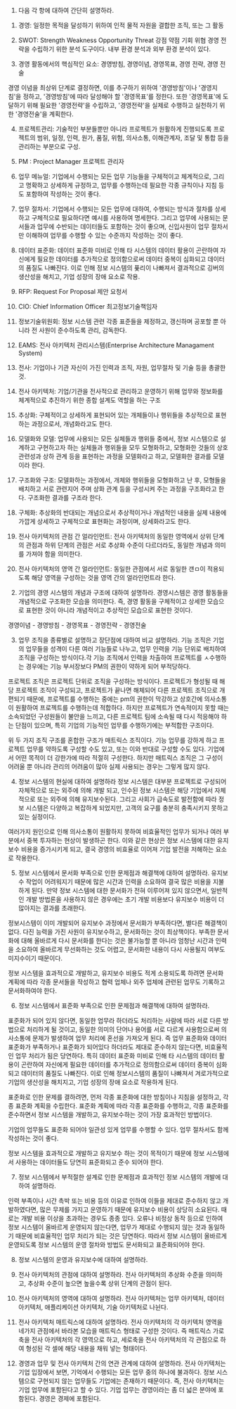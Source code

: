 1. 다음 각 항에 대하여 간단히 설명하라.
1) 경영: 일정한 목적을 달성하기 위하여 인적 물적 자원을 결합한 조직, 또는 그 활동

2) SWOT: Strength Weakness Opportunity Threat 강점 약점 기회 위협
경영 전략을 수립하기 위한 분석 도구이다. 내부 환경 분석과 외부 환경 분석이 있다.

3) 경영 활동에서의 핵심적인 요소: 경영방침, 경영이념, 경영목표, 경영 전략, 경영 전술

경영 이념을 최상위 단계로 결정하면, 이를 추구하기 위하여 '경영방침'이나 '경영지침'을 정하고, '경영방침'에 따라 달성해야 할 '경영목표'를 정한다. 또한 '경영목표'에 도달하기 위해 필요한 '경영전략'을 수립하고, '경영전략'을 실제로 수행하고 실천하기 위한 '경영전술'을 계획한다.

4) 프로젝트관리: 기술적인 부분들뿐만 아니라 프로젝트가 원활하게 진행되도록 프로젝트의 범위, 일정, 인력, 원가, 품질, 위험, 의사소통, 이해관계자, 조달 및 통합 등을 관리하는 부분으로 구성.

5) PM : Project Manager 프로젝트 관리자
6) 업무 메뉴얼: 기업에서 수행되는 모든 업무 기능들을 구체적이고 체계적으로, 그리고 명확하고 상세하게 규정하고, 업무를 수행하는데 필요한 각종 규칙이나 지침 등도 포함하여 작성하는 것이 좋다.

7) 업무 절차서: 기업에서 수행되는 모든 업무에 대하여, 수행되는 방식과 절차를 상세하고 구체적으로 필요하다면 예시를 사용하여 명세한다. 그리고 업무에 사용되는 문서들과 업무에 수반되는 데이터들도 포함하는 것이 좋으며, 신입사원이 업무 절차서만 이해하여 업무를 수행할 수 있는 수준까지 작성하는 것이 좋다.

8) 데이터 표준화: 데이터 표준화 미비로 인해 타 시스템의 데이터 활용이 곤란하여 자신에게 필요한 데이터를 추가적으로 정의함으로써 데이터 중복이 심화되고 데이터의 품질도 나빠진다. 이로 인해 정보 시스템의 풎리이 나빠져서 결과적으로 깅버의 생산성을 해치고, 기업 성장의 장애 요소로 작용.

9) RFP: Request For Proposal 제안 요청서 

10) CIO: Chief Information Officer 최고정보기술책임자

11) 정보기술위원회: 정보 시스템 관련 각종 표준들을 제정하고, 갱신하며 공포할 뿐 아니라 전 사원이 준수하도록 관리, 감독한다.

12) EAMS: 전사 아키텍처 관리시스템(Enterprise Architecture Managament System)

13) 전사: 기업이나 기관 자신이 가진 인력과 조직, 자원, 업무절차 및 기술 등을 총괄한 것.

14) 전사 아키텍처: 기업/기관을 전사적으로 관리하고 운영하기 위해 업무와 정보화를 체계적으로 추진하기 위한 종합 설계도 역할을 하는 구조

15) 추상화: 구체적이고 상세하게 표현되어 있는 개체들이나 행위들을 추상적으로 표현하는 과정으로서, 개념화라고도 한다.

16) 모델화와 모델: 업무에 사용되는 모든 실체들과 행위들 중에서, 정보 시스템으로 설계하고 구현하고자 하는 실체들과 행위들을 모두 모형화하고, 모형화한 것들의 상호 관련성과 상하 관계 등을 표현하는 과정을 모델화라고 하고, 모델화한 결과를 모델이라 한다.

17) 구조화와 구조: 모델화하는 과정에서, 개체와 행위들을 모형화하고 난 후, 모형들을 배치하고 서로 관련지어 주며 상화 관계 등을 구성시켜 주는 과정을 구조화라고 한다. 구조화한 결과를 구조라 한다.

18) 구체화: 추상화의 반대되는 개념으로서 추상적이거나 개념적인 내용을 실제 내용에 가깝게 상세하고 구체적으로 표현화는 과정이며, 상세화라고도 한다.

19) 전사 아키텍처의 관점 간 얼라인먼트: 전사 아키텍처의 동일한 영역에서 상위 단계의 관점과 하위 단계의 관점은 서로 추상화 수준이 다르더라도, 동일한 개념과 의미를 가져야 함을 의미한다.

20) 전사 아키텍처의 영역 간 얼라인먼트: 동일한 관점에서 서로 동일한 갠ㅁ이 적용되도록 해당 영역을 구성하는 것을 영역 간의 얼라인먼트라 한다.

2. 기업의 경영 시스템의 개념과 구조에 대하여 설명하라.
경영시스템은 경영 활동들을 개념적으로 구조화한 모습을 의미한다. 즉, 경영 활동을 구체적이고 상세한 모습으로 표현한 것이 아니라 개념적이고 추상적인 모습으로 표현한 것이다.

경영이념 - 경영방침 - 경영목표 - 경영전략 - 경영전술

3. 업무 조직을 종류별로 설명하고 장단점에 대하여 비교 설명하라.
기능 조직은 기업의 업무들을 성격이 다른 여러 기능들로 나누고, 업무 인력을 기능 단위로 배치하여 조직을 구성하는 방식이다.각 기능 조직에서 인력을 차출하여 프로젝트를 ㅅ수행하는 경우에는 기능 부서장보다 PM의 권한이 약하게 되어 부적당하다. 

프로젝트 조직은 프로젝트 단위로 조직을 구성하는 방식이다. 프로젝트가 형성될 때 해당 프로젝트 조직이 구성되고, 프로젝트가 끝나면 해체되어 다른 프로젝트 조직으로 개편되기 때문에, 프로젝트를 수행하는 중에는 pm의 권한이 막강하고 상호간에 의사소통이 원활하여 프로젝트를 수행하는데 적합하다. 하지만 프로젝트가 연속적이지 못할 때는 소속되었던 구성원들이 불안을 느끼고, 다른 프로젝트 팀에 소속될 때 다시 적응해야 하는 단점이 있으며, 특히 기업의 기능적인 업무를 수행하기에는 부적합한 구조이다.

위 두 가지 조직 구조를 혼합한 구조가 매트릭스 조직이다. 기능 업무를 강하게 하고 프로젝트 업무를 약하도록 구성할 수도 있고, 또는 이와 반대로 구성할 수도 있다. 기업에서 어떤 목적이 더 강한가에 따라 적절히 구성한다. 하지만 매트릭스 조직은 그 구성이 어려울 뿐 아니라 관리의 어려움이 많아 실제 사용되는 경우는 그렇게 많지 않다.


4. 정보 시스템의 현실에 대하여 설명하라
정보 시스템은 대부분 프로젝트로 구성되어 자체적으로 또는 외주에 의해 개발 되고, 인수된 정보 시스템은 해당 기업에서 자체적으로 또는 외주에 의해 유지보수된다. 그리고 사회가 급속도로 발전함에 따라 정보 시스템은 다양하고 복잡하게 되었지만, 고객의 요구를 충분히 충족시키지 못하고 있는 실정이다.

여러가지 원인으로 인해 의사소통이 원활하지 못하여 비효율적인 업무가 되거나 여러 부분에서 중복 투자하는 현상이 발생하곤 한다. 이와 같은 현상은 정보 시스템에 대한 유지보수 비용을 증가시키게 되고, 결국 경영의 비효율로 이어져 기업 발전을 저해하는 요소로 작용한다.

5. 정보 시스템에서 문서화 부족으로 인한 문제점과 해결책에 대하여 설명하라.
유지보수 작업이 어려워지기 때문에 많은 시간과 인력을 소요하여 결국 많은 비용을 지불하게 된다. 만약 정보 시스템에 대한 문서화가 전혀 이루어져 있지 않으면서, 일반적인 개발 방법론을 사용하지 않은 경우에는 초기 개발 비용보다 유지보수 비용이 더 많아지는 결과를 초래한다.

정보시스템이 이미 개발되어 유지보수 과정에서 문서화가 부족하다면, 별다른 해결책이 없다. 다진 능력을 가진 사원이 유지보수하고, 문서화하는 것이 최상책이다. 부족한 문서화에 대해 올바르게 다시 문서화를 한다는 것은 불가능할 뿐 아니라 엄청난 시간과 인력을 소요하여 올바르게 무선화하는 것도 어렵고, 문서화한 내용이 다시 사용될지 여부도 미지수이기 때문이다. 

정보 시스템을 효과적으로 개발하고, 유지보수 비용도 적게 소용되도록 하려면 문서화 계획에 따라 각종 문서들을 작성하고 협력 업체나 외주 업체에 관련된 업무도 기록하고 문서화하여야 한다.

6. 정보 시스템에서 표준화 부족으로 인한 문제점과 해결책에 대하여 설명하라.

표준화가 되어 있지 않다면, 동일한 업무라 하더라도 처리하는 사람에 따라 서로 다른 방법으로 처리하게 될 것이고, 동일한 의미의 단어나 용어를 서로 다르게 사용함으로써 의사소통에 문제가 발생하여 업무 처리에 혼선을 가져오게 된다. 즉 업무 표준화와 데이터 표준화가 부족하거나 표준화가 되어있다 하더라도 제대로 준수하지 않는다면, 비효율적인 업무 처리가 됨은 당연하다. 특히 데이터 표준화 미비로 인해 타 시스템의 데이터 활용이 곤란하여 자신에게 필요한 데이터를 추가적으로 정의함으로써 데이터 중복이 심화되고 데이터의 품질도 나빠진다. 이로 인해 정보시스템의 품질이 나빠져서 겨로가적으로 기업의 생산성을 해치지고, 기업 성장의 장애 요소로 작용하게 된다.

표준화로 인한 문제를 결하려면, 먼저 각종 표준화에 대한 방침이나 지침을 설정하고, 각종 표준화 계획을 수립한다. 표준화 계획에 따라 각종 표준화를 수행하고, 각종 표준화를 준수하면서 정보 시스템을 개발하고, 유지보수하는 것이 가장 효과적인 방법이다.

기업의 업무들도 표준화 되어야 일관성 있게 업무를 수행할 수 있다. 업무 절차서도 함께 작성하는 것이 좋다. 

정보 시스템을 효과적으로 개발하고 유지보수 하는 것이 목적이기 때문에 정보 시스템에서 사용하는 데이터들도 당연히 표준화되고 준수 되어야 한다.

7. 정보 시스템에서 부적절한 설계로 인한 문제점과 효과적인 정보 시스템의 개발에 대하여 설명하라.

인력 부족이나 시간 촉박 또는 비용 등의 이유로 인하여 이들을 제대로 준수하지 않고 개발하였다면, 많은 무제를 가지고 운영하기 때문에 유지보수 비용이 상당히 소요된다. 때로는 개발 비용 이상을 초과하는 경우도 종종 있다. 오류나 비정상 동작 등으로 인하여 정보 시스템이 올바르게 운영되지 않는다면, 업무가 제대로 수행되지 않는 것과 동일하기 때문에 비효율적인 업무 처리가 되는 것은 당연하다. 따라서 정보 시스템이 올바르게 운영되도록 정보 시스템의 운영 절차와 방법도 문서화되고 표준화되어야 한다.

8. 정보 시스템의 운영과 유지보수에 대하여 설명하라.


9. 전사 아키텍처의 관점에 대하여 설명하라.
전사 아키텍처의 추상화 수준을 의미하고, 추상화 수준이 높으면 높을수록 상위 단계의 관점이 된다.

10. 전사 아키텍처의 영역에 대하여 설명하라.
전사 아키텍처는 업무 아키텍처, 데이터 아키텍처, 애플리케이션 아키텍처, 기술 아키텍처로 나뉜다.

11. 전사 아키텍처 매트릭스에 대하여 설명하라.
전사 아키텍처의 각 아키텍처 영역을 네가지 관점에서 바라본 모습을 매트릭스 형태로 구성한 것이다. 즉 매트릭스 가로축을 전사 아키텍처의 각 영역으로 하고, 세로축을 전사 아키텍처의 각 관점으로 하여 형성된 각 셀에 해당 내용을 채워 넣는 형태이다.

12. 경영과 업무 및 전사 아키텍처 간의 연관 관계에 대하여 설명하라.
전사 아키텍처는 기업 입장에서 보면, 기억에서 수행되는 모든 업무 중의 하나에 불과하다. 정보 시스템으로 구현되지 않는 업무들도 기업에는 존재하기 때문이다. 즉, 전사 아키텍처는 기업 업무에 포함된다고 할 수 있다.
기업 업무는 경영이라는 좀 더 넓은 분야에 포함된다. 경영은 경제에 포함된다.